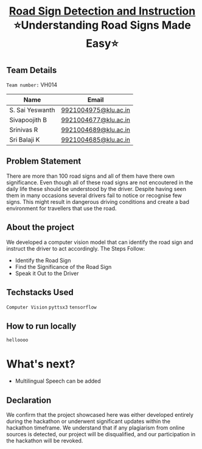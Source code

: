 <h1 align="center" style="border-bottom: none">
    <b>
        <a href="https://github.com/Sivapoojith7898/VH-014"> Road Sign Detection and Instruction </a><br>
    </b>
    ⭐️Understanding Road Signs Made Easy⭐️ <br>
</h1>

## Team Details
`Team number:` VH014

| Name            | Email                 |
| -------------   | -------------         |
| S. Sai Yeswanth | 9921004975@klu.ac.in  |
| Sivapoojith B   | 9921004677@klu.ac.in  |
| Srinivas R      | 9921004689@klu.ac.in  |
| Sri Balaji K    | 9921004685@klu.ac.in  |

## Problem Statement
There are more than 100 road signs and all of them have there own significance. Even though all of these road signs are not encoutered in the daily life these should be understood by the driver. Despite having seen them in many occasions several drivers fail to notice or recognise few signs. This might result in dangerous driving conditions and create a bad environment for travellers that use the road.
## About the project
We developed a computer vision model that can identify the road sign and instruct the driver to act accordingly. The Steps Follow:
- Identify the Road Sign
- Find the Significance of the Road Sign
- Speak it Out to the Driver
## Techstacks Used 
`Computer Vision` `pyttsx3` `tensorflow` 
## How to run locally
```
helloooo
```
# What's next?
+ Multilingual Speech can be added
  
## Declaration
We confirm that the project showcased here was either developed entirely during the hackathon or underwent significant updates within the hackathon timeframe. We understand that if any plagiarism from online sources is detected, our project will be disqualified, and our participation in the hackathon will be revoked.
